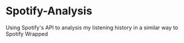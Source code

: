 # Spotify-Analysis
Using Spotify's API to analysis my listening history in a similar way to Spotify Wrapped
